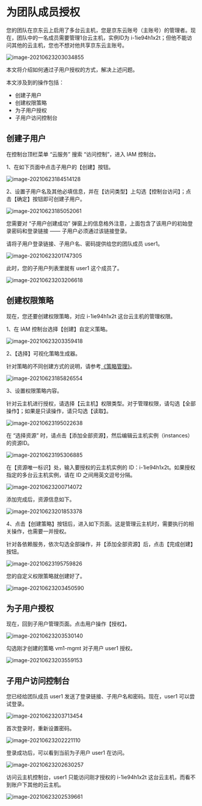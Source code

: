 # 为团队成员授权

您的团队在京东云上启用了多台云主机，您是京东云账号（主账号）的管理者。现在，团队中的一名成员需要管理1台云主机，实例ID为 i-1ie94h1x2t；但他不能访问其他的云主机，您也不想对他共享京东云主账号。

![image-20210623203034855](../../../../image/IAM/Getting-Started/image-20210623203034855.png)

本文将介绍如何通过子用户授权的方式，解决上述问题。

本文涉及到的操作包括：

- 创建子用户
- 创建权限策略
- 为子用户授权
- 子用户访问控制台

## 创建子用户

在控制台顶栏菜单 “云服务” 搜索 “访问控制”，进入 IAM 控制台。

1、在如下页面中点击子用户的【创建】按钮。

![image-20210623184514128](../../../../image/IAM/Getting-Started/image-20210623184514128.png)

2、设置子用户名及其他必填信息，并在【访问类型】上勾选【控制台访问】；点击【确定】按钮即可创建子用户。

![image-20210623185052061](../../../../image/IAM/Getting-Started/image-20210623185052061.png)

您需要对 “子用户创建成功” 弹窗上的信息格外注意，上面包含了该用户的初始登录密码和登录链接 —— 子用户必须通过该链接登录。

请将子用户登录链接、子用户名、密码提供给您的团队成员 user1。

![image-20210623201747305](../../../../image/IAM/Getting-Started/image-20210623201747305.png)

此时，您的子用户列表里就有 user1 这个成员了。

![image-20210623203206618](../../../../image/IAM/Getting-Started/image-20210623203206618.png)

## 创建权限策略

现在，您还要创建权限策略，对应 i-1ie94h1x2t 这台云主机的管理权限。

1、在 IAM 控制台选择【创建】自定义策略。

![image-20210623203359418](../../../../image/IAM/Getting-Started/image-20210623203359418.png)

2、【选择】可视化策略生成器。

针对策略的不同创建方式的说明，请参考[《策略管理》]()。

![image-20210623185826554](../../../../image/IAM/Getting-Started/image-20210623185826554.png)

3、设置权限策略内容。

针对云主机进行授权，请选择【云主机】权限类型。对于管理权限，请勾选【全部操作】；如果是只读操作，请只勾选【读取】。

![image-20210623195022638](../../../../image/IAM/Getting-Started/image-20210623195022638.png)

在 “选择资源” 时，请点击【添加全部资源】，然后编辑云主机实例（instances）的资源ID。

![image-20210623195306885](../../../../image/IAM/Getting-Started/image-20210623195306885.png)

在【资源唯一标识】处，输入要授权的云主机实例的 ID：i-1ie94h1x2t。如果授权指定的多台云主机实例，请在 ID 之间用英文逗号分隔。

![image-20210623200714072](../../../../image/IAM/Getting-Started/image-20210623200714072.png)

添加完成后，资源信息如下。

![image-20210623201853378](../../../../image/IAM/Getting-Started/image-20210623201853378.png)

4、点击【创建策略】按钮后，进入如下页面。这是管理云主机时，需要执行的相关操作，也需要一并授权。

针对各依赖服务，依次勾选全部操作，并【添加全部资源】后，点击【完成创建】按钮。

![image-20210623195759826](../../../../image/IAM/Getting-Started/image-20210623195759826.png)

您的自定义权限策略就创建好了。

![image-20210623203450590](../../../../image/IAM/Getting-Started/image-20210623203450590.png)

## 为子用户授权

现在，回到子用户管理页面。点击用户操作【授权】。

![image-20210623203530140](../../../../image/IAM/Getting-Started/image-20210623203530140.png)

勾选刚才创建的策略 vm1-mgmt 对子用户 user1 授权。

![image-20210623203559153](../../../../image/IAM/Getting-Started/image-20210623203559153.png)

## 子用户访问控制台

您已经给团队成员 user1 发送了登录链接、子用户名和密码。现在，user1 可以尝试登录。

![image-20210623203713454](../../../../image/IAM/Getting-Started/image-20210623203713454.png)

首次登录时，重新设置密码。

![image-20210623202221110](../../../../image/IAM/Getting-Started/image-20210623202221110.png)

登录成功后，可以看到当前为子用户 user1 在访问。

![image-20210623202630257](../../../../image/IAM/Getting-Started/image-20210623202630257.png)

访问云主机控制台，user1 只能访问刚才授权的 i-1ie94h1x2t 这台云主机，而看不到账户下其他的云主机。

![image-20210623202539661](../../../../image/IAM/Getting-Started/image-20210623202539661.png)
